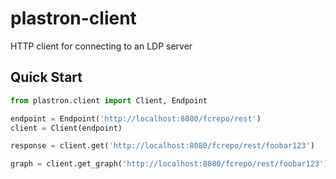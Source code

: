 # plastron-client

HTTP client for connecting to an LDP server

## Quick Start

```python
from plastron.client import Client, Endpoint

endpoint = Endpoint('http://localhost:8080/fcrepo/rest')
client = Client(endpoint)

response = client.get('http://localhost:8080/fcrepo/rest/foobar123')

graph = client.get_graph('http://localhost:8080/fcrepo/rest/foobar123')
```